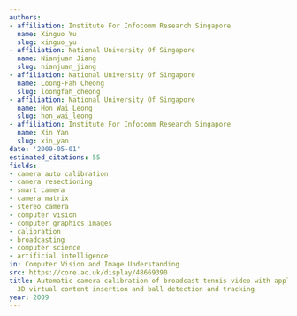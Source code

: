 ```yaml
---
authors:
- affiliation: Institute For Infocomm Research Singapore
  name: Xinguo Yu
  slug: xinguo_yu
- affiliation: National University Of Singapore
  name: Nianjuan Jiang
  slug: nianjuan_jiang
- affiliation: National University Of Singapore
  name: Loong-Fah Cheong
  slug: loongfah_cheong
- affiliation: National University Of Singapore
  name: Hon Wai Leong
  slug: hon_wai_leong
- affiliation: Institute For Infocomm Research Singapore
  name: Xin Yan
  slug: xin_yan
date: '2009-05-01'
estimated_citations: 55
fields:
- camera auto calibration
- camera resectioning
- smart camera
- camera matrix
- stereo camera
- computer vision
- computer graphics images
- calibration
- broadcasting
- computer science
- artificial intelligence
in: Computer Vision and Image Understanding
src: https://core.ac.uk/display/48669390
title: Automatic camera calibration of broadcast tennis video with applications to
  3D virtual content insertion and ball detection and tracking
year: 2009
---
```

